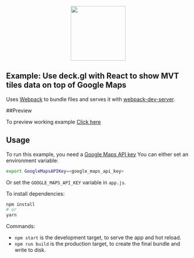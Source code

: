 <div align="center">
   <img width="150" heigth="150" src="https://webpack.js.org/assets/icon-square-big.svg" />
</div>

## Example: Use deck.gl with React to show MVT tiles data on top of Google Maps

Uses [Webpack](https://github.com/webpack/webpack) to bundle files and serves it
with
[webpack-dev-server](https://webpack.js.org/guides/development/#webpack-dev-server).

##Preview

To preview working example [Click here](https://deckgl-react-googlemaps-mvt.netlify.app/)

## Usage

To run this example, you need a
[Google Maps API key](https://developers.google.com/maps/documentation/javascript/get-api-key)
You can either set an environment variable:

```bash
export GoogleMapsAPIKey=<google_maps_api_key>
```

Or set the `GOOGLE_MAPS_API_KEY` variable in `app.js`.

To install dependencies:

```bash
npm install
# or
yarn
```

Commands:

- `npm start` is the development target, to serve the app and hot reload.
- `npm run build` is the production target, to create the final bundle and write
  to disk.
